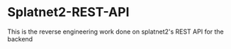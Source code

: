 # Splatnet2-REST-API
This is the reverse engineering work done on splatnet2's REST API for the backend
